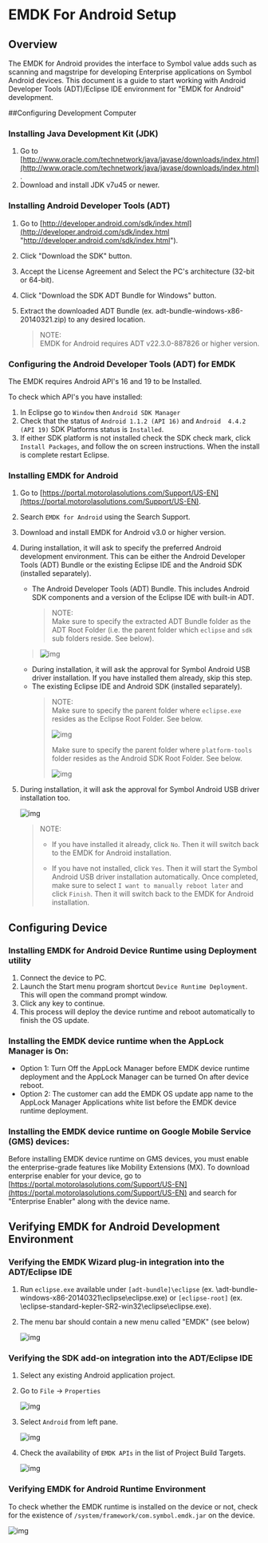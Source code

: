 # EMDK For Android Setup

## Overview

The EMDK for Android provides the interface to Symbol value adds such as scanning and magstripe for developing Enterprise applications on Symbol Android devices.
This document is a guide to start working with Android Developer Tools (ADT)/Eclipse IDE environment for "EMDK for Android" development. 

##Configuring Development Computer

### Installing Java Development Kit (JDK)
1.	Go to [http://www.oracle.com/technetwork/java/javase/downloads/index.html](http://www.oracle.com/technetwork/java/javase/downloads/index.html).
2.	Download and install JDK v7u45 or newer. 

### Installing Android Developer Tools (ADT)
1.	Go to [http://developer.android.com/sdk/index.html](http://developer.android.com/sdk/index.html "http://developer.android.com/sdk/index.html").
2.	Click "Download the SDK" button.
3.	Accept the License Agreement and Select the PC's architecture (32-bit or 64-bit).
4.	Click "Download the SDK ADT Bundle for Windows" button.
5.	Extract the downloaded ADT Bundle (ex. adt-bundle-windows-x86-20140321.zip) to any desired location.

	>NOTE:  
	>EMDK for Android requires ADT v22.3.0-887826 or higher version.

### Configuring the Android Developer Tools (ADT) for EMDK
The EMDK requires Android API's 16 and 19 to be Installed.

To check which API's you have installed:

1. In Eclipse go to `Window` then `Android SDK Manager`
2. Check that the status of `Android 1.1.2 (API 16)` and `Android  4.4.2 (API 19)` SDK Platforms status is `Installed`. 
3. If either SDK platform is not installed check the SDK check mark, click `Install Packages`, and follow the on screen instructions. When the install is complete restart Eclipse. 


### Installing EMDK for Android
1.	Go to [https://portal.motorolasolutions.com/Support/US-EN](https://portal.motorolasolutions.com/Support/US-EN).
2.	Search `EMDK for Android` using the Search Support.
3.	Download and install EMDK for Android v3.0 or higher version.
4. 	During installation, it will ask to specify the preferred Android development environment.
This can be either the Android Developer Tools (ADT) Bundle or the existing Eclipse IDE and the Android SDK (installed separately).  
	* The Android Developer Tools (ADT) Bundle. This includes Android SDK components and a version of the Eclipse IDE with built-in ADT.  
		>NOTE:  
		>Make sure to specify the extracted ADT Bundle folder as the ADT Root Folder (i.e. the parent folder which `eclipse` and `sdk` sub folders reside. See below).
	    >
	>![img](images/setup/image001.png)  
	* During installation, it will ask the approval for Symbol Android USB driver installation. If you have installed them already, skip this step.  
	* The existing Eclipse IDE and Android SDK (installed separately).  
		>NOTE:  
		>Make sure to specify the parent folder where `eclipse.exe` resides as the Eclipse Root Folder. See below.
	    >
		>![img](images/setup/image003.jpg)
		>
		>Make sure to specify the parent folder where `platform-tools` folder resides as the Android SDK Root Folder. See below.
	    >
		>![img](images/setup/image005.jpg)

5.	During installation, it will ask the approval for Symbol Android USB driver installation too. 
	     
	![img](images/setup/image007.jpg)

	>NOTE:
	>
	>* If you have installed it already, click `No`. Then it will switch back to the EMDK for Android installation.
	>
	>* If you have not installed, click `Yes`. Then it will start the Symbol Android USB driver installation automatically. Once completed, make sure to select `I want to manually reboot later` and click `Finish`. Then it will switch back to the EMDK for Android installation.

## Configuring Device

###	Installing EMDK for Android Device Runtime using Deployment utility

1.	Connect the device to PC.
2.	Launch the Start menu program shortcut `Device Runtime Deployment`. This will open the command prompt window.
3.	Click any key to continue.
4.	This process will deploy the device runtime and reboot automatically to finish the OS update.

### Installing the EMDK device runtime when the AppLock Manager is On:

* Option 1: Turn Off the AppLock Manager before EMDK device runtime deployment and the AppLock Manager can be turned On after device reboot.
* Option 2: The customer can add the EMDK OS update app name to the AppLock Manager Applications white list before the EMDK device runtime deployment.

### Installing the EMDK device runtime on Google Mobile Service (GMS) devices:
Before installing EMDK device runtime on GMS devices, you must enable the enterprise-grade features like Mobility Extensions (MX). To download enterprise enabler for your device, go to [https://portal.motorolasolutions.com/Support/US-EN](https://portal.motorolasolutions.com/Support/US-EN) and search for "Enterprise Enabler" along with the device name.


## Verifying EMDK for Android Development Environment

###	Verifying the EMDK Wizard plug-in integration into the ADT/Eclipse IDE  
1.	Run `eclipse.exe` available under `[adt-bundle]\eclipse` (ex. \adt-bundle-windows-x86-20140321\eclipse\eclipse.exe) or `[eclipse-root]` (ex. \eclipse-standard-kepler-SR2-win32\eclipse\eclipse.exe).
2.	The menu bar should contain a new menu called "EMDK" (see below)

	![img](images/setup/image009.jpg)

### Verifying the SDK add-on integration into the ADT/Eclipse IDE
1.	Select any existing Android application project.
2.	Go to `File` -> `Properties`

	![img](images/setup/image011.jpg)
3.	Select `Android` from left pane.

	![img](images/setup/image015.jpg)
4.	Check the availability of `EMDK APIs` in the list of Project Build Targets.

	![img](images/setup/image039.jpg)

### Verifying EMDK for Android Runtime Environment

To check whether the EMDK runtime is installed on the device or not, check for the existence of `/system/framework/com.symbol.emdk.jar` on the device.


![img](images/setup/image097.jpg)

